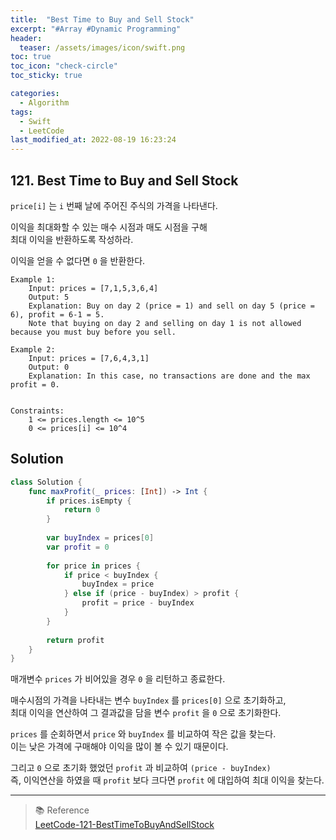 ```yaml
---
title:  "Best Time to Buy and Sell Stock"
excerpt: "#Array #Dynamic Programming"
header:
  teaser: /assets/images/icon/swift.png
toc: true
toc_icon: "check-circle"
toc_sticky: true

categories:
  - Algorithm
tags:
  - Swift
  - LeetCode
last_modified_at: 2022-08-19 16:23:24
---
```


## 121. Best Time to Buy and Sell Stock

`price[i]` 는 `i` 번째 날에 주어진 주식의 가격을 나타낸다.<br>

이익을 최대화할 수 있는 매수 시점과 매도 시점을 구해 <br>
최대 이익을 반환하도록 작성하라.<br>

이익을 얻을 수 없다면 `0` 을 반환한다.<br>

```
Example 1:
    Input: prices = [7,1,5,3,6,4]
    Output: 5
    Explanation: Buy on day 2 (price = 1) and sell on day 5 (price = 6), profit = 6-1 = 5.
    Note that buying on day 2 and selling on day 1 is not allowed because you must buy before you sell.

Example 2:
    Input: prices = [7,6,4,3,1]
    Output: 0
    Explanation: In this case, no transactions are done and the max profit = 0.
 

Constraints:
    1 <= prices.length <= 10^5
    0 <= prices[i] <= 10^4
```

## Solution

```swift
class Solution {
    func maxProfit(_ prices: [Int]) -> Int {
        if prices.isEmpty {
            return 0
        }
        
        var buyIndex = prices[0]
        var profit = 0
        
        for price in prices {
            if price < buyIndex {
                buyIndex = price
            } else if (price - buyIndex) > profit {
                profit = price - buyIndex
            }
        }
        
        return profit
    }
}
```

매개변수 `prices` 가 비어있을 경우 `0` 을 리턴하고 종료한다. <br>

매수시점의 가격을 나타내는 변수 `buyIndex` 를 `prices[0]` 으로 초기화하고,<br>
최대 이익을 연산하여 그 결과값을 담을 변수 `profit` 을 `0` 으로 초기화한다.<br>

`prices` 를 순회하면서 `price` 와 `buyIndex` 를 비교하여 작은 값을 찾는다.<br>
이는 낮은 가격에 구매해야 이익을 많이 볼 수 있기 때문이다.<br>

그리고 `0` 으로 초기화 했었던 `profit` 과 비교하여 `(price - buyIndex)`<br>
즉, 이익연산을 하였을 때 `profit` 보다 크다면 `profit` 에 대입하여 최대 이익을 찾는다. <br>

---
> 📚 Reference <br>
[LeetCode-121-BestTimeToBuyAndSellStock](https://leetcode.com/problems/best-time-to-buy-and-sell-stock/)
